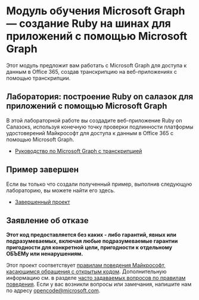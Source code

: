 # <a name="microsoft-graph-training-module---build-ruby-on-rails-apps-with-microsoft-graph"></a>Модуль обучения Microsoft Graph — создание Ruby на шинах для приложений с помощью Microsoft Graph

Этот модуль предложит вам работать с Microsoft Graph для доступа к данным в Office 365, создав транскрипцию на веб-приложениях с помощью транскрипции.

## <a name="lab---build-ruby-on-rails-apps-with-microsoft-graph"></a>Лаборатория: построение Ruby on салазок для приложений с помощью Microsoft Graph

В этой лабораторной работе вы создадите веб-приложение Ruby on Салазокs, используя конечную точку проверки подлинности платформы удостоверений Майкрософт для доступа к данным в Office 365 с помощью Microsoft Graph.

- [Руководство по Microsoft Graph с транскрипцией](https://docs.microsoft.com/graph/training/ruby-tutorial)

## <a name="completed-sample"></a>Пример завершен

Если вы только что создали полученный пример, выполнив следующую лабораторию, вы можете найти его здесь.

- [Завершенный проект](demo)

## <a name="disclaimer"></a>Заявление об отказе

**Этот код предоставляется без каких *-* либо гарантий, явных или подразумеваемых, включая любые подразумеваемые гарантии пригодности для конкретной цели, пригодности к отдельному ОБЪЕМу или ненарушениям.**

Этот проект соответствует [правилам поведения Майкрософт, касающимся обращения с открытым кодом](https://opensource.microsoft.com/codeofconduct/). Дополнительную информацию см. в разделе [часто задаваемых вопросов по правилам поведения](https://opensource.microsoft.com/codeofconduct/faq/). Если у вас возникли вопросы или замечания, напишите нам по адресу [opencode@microsoft.com](mailto:opencode@microsoft.com).
